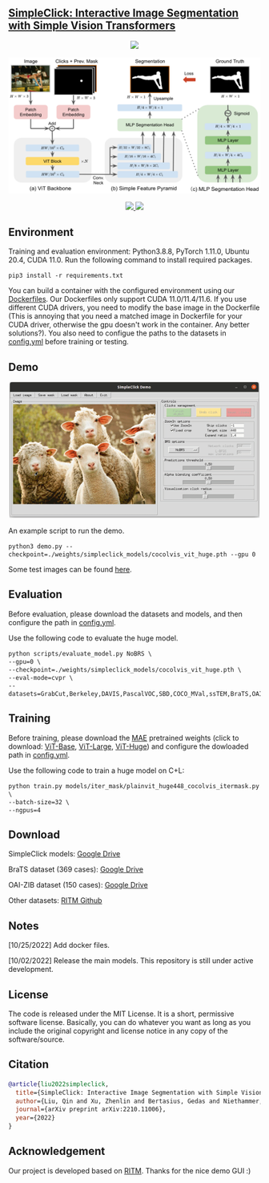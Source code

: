 ## [SimpleClick: Interactive Image Segmentation with Simple Vision Transformers](https://arxiv.org/abs/2210.11006)
<p align="center">
    <a href="https://paperswithcode.com/sota/interactive-segmentation-on-sbd?p=simpleclick-interactive-image-segmentation">
        <img src="https://img.shields.io/endpoint.svg?url=https://paperswithcode.com/badge/simpleclick-interactive-image-segmentation/interactive-segmentation-on-sbd"/>
    </a>
</p>

<p align="center">
  <img src="./assets/img/simpleclick_framework.png" alt="drawing", width="650"/>
</p>

<p align="center">
    <a href="https://opensource.org/licenses/MIT">
        <img src="https://img.shields.io/badge/License-MIT-yellow.svg"/>
    </a>
    <a href="https://arxiv.org/pdf/2210.11006.pdf">
        <img src="https://img.shields.io/badge/arXiv-2102.06583-b31b1b"/>
    </a>    
</p>

## Environment
Training and evaluation environment: Python3.8.8, PyTorch 1.11.0, Ubuntu 20.4, CUDA 11.0. Run the following command to install required packages.
```
pip3 install -r requirements.txt
```
You can build a container with the configured environment using our [Dockerfiles](https://github.com/uncbiag/SimpleClick/tree/main/docker). 
Our Dockerfiles only support CUDA 11.0/11.4/11.6. If you use different CUDA drivers, you need to modify the base image in the Dockerfile (This is annoying that you need a matched image in Dockerfile for your CUDA driver, otherwise the gpu doesn't work in the container. Any better solutions?).
You also need to configue the paths to the datasets in [config.yml](https://github.com/uncbiag/SimpleClick/blob/main/config.yml) before training or testing.

## Demo
<p align="center">
  <img src="./assets/demo_sheep.gif" alt="drawing", width="500"/>
</p>

An example script to run the demo. 
```
python3 demo.py --checkpoint=./weights/simpleclick_models/cocolvis_vit_huge.pth --gpu 0
```
Some test images can be found [here](https://github.com/uncbiag/SimpleClick/tree/main/assets/test_imgs).

## Evaluation
Before evaluation, please download the datasets and models, and then configure the path in [config.yml](https://github.com/uncbiag/SimpleClick/blob/main/config.yml).

Use the following code to evaluate the huge model.
```
python scripts/evaluate_model.py NoBRS \
--gpu=0 \
--checkpoint=./weights/simpleclick_models/cocolvis_vit_huge.pth \
--eval-mode=cvpr \
--datasets=GrabCut,Berkeley,DAVIS,PascalVOC,SBD,COCO_MVal,ssTEM,BraTS,OAIZIB
```

## Training
Before training, please download the [MAE](https://github.com/facebookresearch/mae) pretrained weights (click to download: [ViT-Base](https://dl.fbaipublicfiles.com/mae/pretrain/mae_pretrain_vit_base.pth), [ViT-Large](https://dl.fbaipublicfiles.com/mae/pretrain/mae_pretrain_vit_large.pth), [ViT-Huge](https://dl.fbaipublicfiles.com/mae/pretrain/mae_pretrain_vit_huge.pth)) and configure the dowloaded path in [config.yml](https://github.com/uncbiag/SimpleClick/blob/main/config.yml).

Use the following code to train a huge model on C+L: 
```
python train.py models/iter_mask/plainvit_huge448_cocolvis_itermask.py \
--batch-size=32 \
--ngpus=4
```

## Download 
SimpleClick models: [Google Drive](https://drive.google.com/drive/folders/1qpK0gtAPkVMF7VC42UA9XF4xMWr5KJmL?usp=sharing)

BraTS dataset (369 cases): [Google Drive](https://drive.google.com/drive/folders/1B6y1nNBnWU09EhxvjaTdp1XGjc1T6wUk?usp=sharing) 

OAI-ZIB dataset (150 cases): [Google Drive](https://drive.google.com/drive/folders/1B6y1nNBnWU09EhxvjaTdp1XGjc1T6wUk?usp=sharing)

Other datasets: [RITM Github](https://github.com/saic-vul/ritm_interactive_segmentation)

## Notes
[10/25/2022] Add docker files.

[10/02/2022] Release the main models. This repository is still under active development.

## License
The code is released under the MIT License. It is a short, permissive software license. Basically, you can do whatever you want as long as you include the original copyright and license notice in any copy of the software/source. 

## Citation
```bibtex
@article{liu2022simpleclick,
  title={SimpleClick: Interactive Image Segmentation with Simple Vision Transformers},
  author={Liu, Qin and Xu, Zhenlin and Bertasius, Gedas and Niethammer, Marc},
  journal={arXiv preprint arXiv:2210.11006},
  year={2022}
}
```
## Acknowledgement
Our project is developed based on [RITM](https://github.com/saic-vul/ritm_interactive_segmentation). Thanks for the nice demo GUI :)
